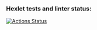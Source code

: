 ### Hexlet tests and linter status:
[![Actions Status](https://github.com/Funkicide/frontend-project-lvl1/workflows/hexlet-check/badge.svg)](https://github.com/Funkicide/frontend-project-lvl1/actions)